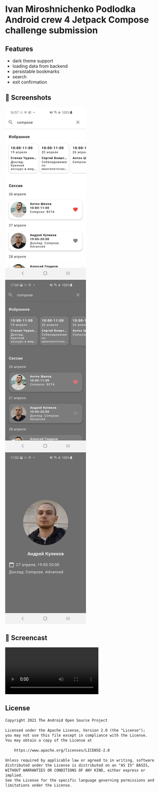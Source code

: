# Ivan Miroshnichenko Podlodka Android crew 4 Jetpack Compose challenge submission

## Features
- dark theme support
- loading data from backend
- persistable bookmarks
- search
- exit confirmation

## :camera_flash: Screenshots
<img src="/screenshots/screenshot_1.jpeg" width="260">&emsp;<img src="/screenshots/screenshot_2.jpeg" width="260">&emsp;<img src="/screenshots/screenshot_3.jpeg" width="260">

## :movie_camera: Screencast

![Screencast](/screenshots/screencast_1.mp4)

## License
```
Copyright 2021 The Android Open Source Project

Licensed under the Apache License, Version 2.0 (the "License");
you may not use this file except in compliance with the License.
You may obtain a copy of the License at

    https://www.apache.org/licenses/LICENSE-2.0

Unless required by applicable law or agreed to in writing, software
distributed under the License is distributed on an "AS IS" BASIS,
WITHOUT WARRANTIES OR CONDITIONS OF ANY KIND, either express or implied.
See the License for the specific language governing permissions and
limitations under the License.
```